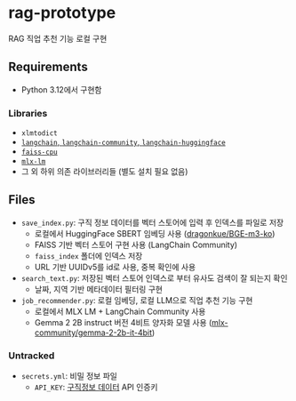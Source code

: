 # rag-prototype

RAG 직업 추천 기능 로컬 구현

## Requirements

- Python 3.12에서 구현함

### Libraries

- `xlmtodict`
- [`langchain`, `langchain-community`, `langchain-huggingface`](https://github.com/langchain-ai/langchain)
- [`faiss-cpu`](https://github.com/facebookresearch/faiss)
- [`mlx-lm`](https://github.com/ml-explore/mlx-examples/blob/main/llms/README.md)
- 그 외 하위 의존 라이브러리들 (별도 설치 필요 없음)

## Files

- `save_index.py`: 구직 정보 데이터를 벡터 스토어에 입력 후 인덱스를 파일로 저장
  - 로컬에서 HuggingFace SBERT 임베딩 사용 ([dragonkue/BGE-m3-ko](https://huggingface.co/dragonkue/BGE-m3-ko))
  - FAISS 기반 벡터 스토어 구현 사용 (LangChain Community)
  - `faiss_index` 폴더에 인덱스 저장
  - URL 기반 UUIDv5를 id로 사용, 중복 확인에 사용
- `search_text.py`: 저장된 벡터 스토어 인덱스로 부터 유사도 검색이 잘 되는지 확인
  - 날짜, 지역 기반 메타데이터 필터링 구현
- `job_recommender.py`: 로컬 임베딩, 로컬 LLM으로 직업 추천 기능 구현
  - 로컬에서 MLX LM + LangChain Community 사용
  - Gemma 2 2B instruct 버전 4비트 양자화 모델 사용 ([mlx-community/gemma-2-2b-it-4bit](https://huggingface.co/mlx-community/gemma-2-2b-it-4bit))

### Untracked

- `secrets.yml`: 비밀 정보 파일
  - `API_KEY`: [구직정보 데이터](https://www.data.go.kr/data/15015153/openapi.do) API 인증키
